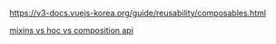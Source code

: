 https://v3-docs.vuejs-korea.org/guide/reusability/composables.html

[mixins vs hoc vs composition api](https://velog.io/@hjpark625/Vue-Mixin-vs.-HOC-%EA%B7%B8%EB%A6%AC%EA%B3%A0-Composition-API)